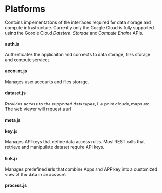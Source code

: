 # Platforms

Contains implementations of the interfaces required for data storage and compute infrastructure. Currently only the Google Cloud is fully supported using the Google Cloud _Datstore_, _Storage_ and _Compute Engine_ APIs. 


#### auth.js
Authenticates the applicaiton and connects to data storage, files storage and compute services. 

#### account.js
Manages user accounts and files storage.

#### dataset.js
Provides access to the supported data types, i..e point clouds, maps etc. The web viewer will request a url 

#### meta.js

#### key.js
Manages API keys that define data access rules. Most REST calls that retrieve and manipuilate dataset require API keys.

#### link.js
Manages predefined urls that combine Apps and APP key into a customized view of the data in an account. 

#### process.js
